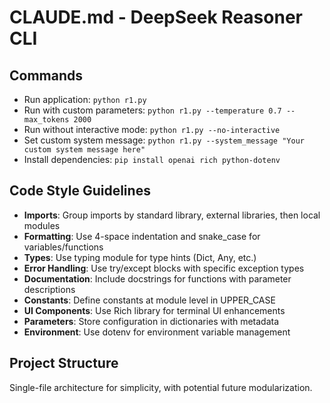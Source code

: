 # CLAUDE.md - DeepSeek Reasoner CLI

## Commands
- Run application: `python r1.py`
- Run with custom parameters: `python r1.py --temperature 0.7 --max_tokens 2000`
- Run without interactive mode: `python r1.py --no-interactive`
- Set custom system message: `python r1.py --system_message "Your custom system message here"`
- Install dependencies: `pip install openai rich python-dotenv`

## Code Style Guidelines
- **Imports**: Group imports by standard library, external libraries, then local modules
- **Formatting**: Use 4-space indentation and snake_case for variables/functions
- **Types**: Use typing module for type hints (Dict, Any, etc.)
- **Error Handling**: Use try/except blocks with specific exception types
- **Documentation**: Include docstrings for functions with parameter descriptions
- **Constants**: Define constants at module level in UPPER_CASE
- **UI Components**: Use Rich library for terminal UI enhancements
- **Parameters**: Store configuration in dictionaries with metadata
- **Environment**: Use dotenv for environment variable management

## Project Structure
Single-file architecture for simplicity, with potential future modularization.